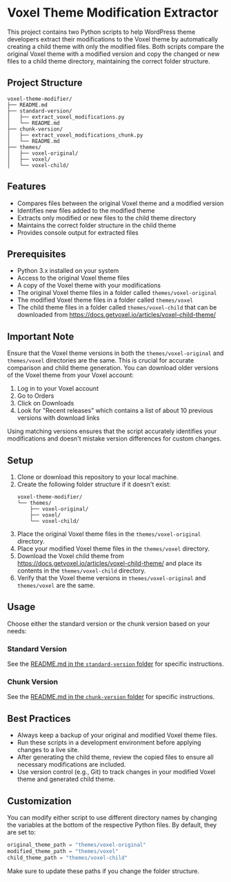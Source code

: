 # Voxel Theme Modification Extractor

This project contains two Python scripts to help WordPress theme developers extract their modifications to the Voxel theme by automatically creating a child theme with only the modified files. Both scripts compare the original Voxel theme with a modified version and copy the changed or new files to a child theme directory, maintaining the correct folder structure.

## Project Structure

```
voxel-theme-modifier/
├── README.md
├── standard-version/
│   ├── extract_voxel_modifications.py
│   └── README.md
├── chunk-version/
│   ├── extract_voxel_modifications_chunk.py
│   └── README.md
├── themes/
│   ├── voxel-original/
│   ├── voxel/
│   └── voxel-child/
```

## Features

- Compares files between the original Voxel theme and a modified version
- Identifies new files added to the modified theme
- Extracts only modified or new files to the child theme directory
- Maintains the correct folder structure in the child theme
- Provides console output for extracted files

## Prerequisites

- Python 3.x installed on your system
- Access to the original Voxel theme files
- A copy of the Voxel theme with your modifications
- The original Voxel theme files in a folder called `themes/voxel-original`
- The modified Voxel theme files in a folder called `themes/voxel` 
- The child theme files in a folder called `themes/voxel-child` that can be downloaded from https://docs.getvoxel.io/articles/voxel-child-theme/

## Important Note

Ensure that the Voxel theme versions in both the `themes/voxel-original` and `themes/voxel` directories are the same. This is crucial for accurate comparison and child theme generation. You can download older versions of the Voxel theme from your Voxel account:

1. Log in to your Voxel account
2. Go to Orders
3. Click on Downloads
4. Look for "Recent releases" which contains a list of about 10 previous versions with download links

Using matching versions ensures that the script accurately identifies your modifications and doesn't mistake version differences for custom changes.

## Setup

1. Clone or download this repository to your local machine.
2. Create the following folder structure if it doesn't exist:
   ```
   voxel-theme-modifier/
   └── themes/
       ├── voxel-original/
       ├── voxel/
       └── voxel-child/
   ```
3. Place the original Voxel theme files in the `themes/voxel-original` directory.
4. Place your modified Voxel theme files in the `themes/voxel` directory.
5. Download the Voxel child theme from https://docs.getvoxel.io/articles/voxel-child-theme/ and place its contents in the `themes/voxel-child` directory.
6. Verify that the Voxel theme versions in `themes/voxel-original` and `themes/voxel` are the same.

## Usage

Choose either the standard version or the chunk version based on your needs:

### Standard Version

See the [README.md in the `standard-version` folder](standard-version/README.md) for specific instructions.

### Chunk Version

See the [README.md in the `chunk-version` folder](chunk-version/README.md) for specific instructions.

## Best Practices

- Always keep a backup of your original and modified Voxel theme files.
- Run these scripts in a development environment before applying changes to a live site.
- After generating the child theme, review the copied files to ensure all necessary modifications are included.
- Use version control (e.g., Git) to track changes in your modified Voxel theme and generated child theme.

## Customization

You can modify either script to use different directory names by changing the variables at the bottom of the respective Python files. By default, they are set to:

```python
original_theme_path = "themes/voxel-original"
modified_theme_path = "themes/voxel"
child_theme_path = "themes/voxel-child"
```

Make sure to update these paths if you change the folder structure.
